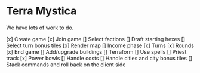 Terra Mystica
==============

We have lots of work to do.

[x] Create game
[x] Join game
[] Select factions
[] Draft starting hexes
[] Select turn bonus tiles
[x] Render map
[] Income phase
[x] Turns 
[x] Rounds
[x] End game
[] Add/upgrade buildings
[] Terraform
[] Use spells
[] Priest track
[x] Power bowls
[] Handle costs
[] Handle cities and city bonus tiles
[] Stack commands and roll back on the client side